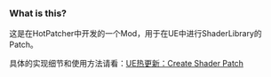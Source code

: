 ### What is this?

这是在HotPatcher中开发的一个Mod，用于在UE中进行ShaderLibrary的Patch。

具体的实现细节和使用方法请看：[UE热更新：Create Shader Patch](https://imzlp.com/posts/5867/)
